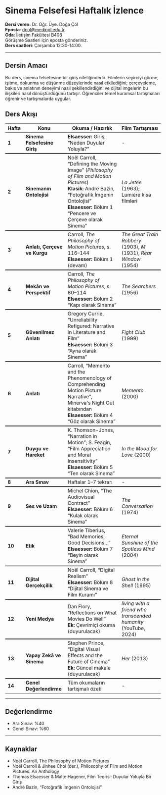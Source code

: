 # **Sinema Felsefesi Haftalık İzlence**

**Dersi veren:** Dr. Öğr. Üye. Doğa Çöl<br>
**Eposta**: dcol@medipol.edu.tr<br>
**Oda**: İletişim Fakültesi B408<br>
Görüşme Saatleri için eposta gönderiniz.<br>
**Ders saatleri**: Çarşamba 12:30-14:00.<br>

---

## Dersin Amacı
Bu ders, sinema felsefesine bir giriş niteliğindedir. Filmlerin seyirciyi görme, işitme, dokunma ve düşünme düzeylerinde nasıl etkilediğini; çerçeveleme, bakış ve anlatının deneyimi nasıl şekillendirdiğini ve dijital imgelerin bu ilişkileri nasıl dönüştürdüğünü tartışır. Öğrenciler temel kuramsal tartışmaları öğrenir ve tartışmalarda uygular.


## Ders Akışı

<table>
  <thead>
    <tr>
      <th>Hafta</th>
      <th>Konu</th>
      <th>Okuma / Hazırlık</th>
      <th>Film Tartışması</th>
    </tr>
  </thead>
  <tbody>
    <tr>
      <td><b>1</b></td>
      <td><b>Sinema Felsefesine Giriş</b></td>
      <td><b>Elsaesser:</b> Giriş, “Neden Duyular Yoluyla?”</td>
      <td>-</td>
    </tr>
    <tr style="border-top:2px solid black">
      <td><b>2</b></td>
      <td><b>Sinemanın Ontolojisi</b></td>
      <td>Noël Carroll, “Defining the Moving Image” (<i>Philosophy of Film and Motion Pictures</i>)<br><b>Klasik:</b> André Bazin, “Fotoğrafik İmgenin Ontolojisi”<br><b>Elsaesser:</b> Bölüm 1 “Pencere ve Çerçeve olarak Sinema”</td>
      <td><i>La Jetée</i> (1963); Lumière kısa filmleri</td>
    </tr>
    <tr style="border-top:2px solid black">
      <td><b>3</b></td>
      <td><b>Anlatı, Çerçeve ve Kurgu</b></td>
      <td>Carroll, <i>The Philosophy of Motion Pictures</i>, s. 116–144<br><b>Elsaesser:</b> Bölüm 1 (devam)</td>
      <td><i>The Great Train Robbery</i> (1903), <i>M</i> (1931), <i>Rear Window</i> (1954)</td>
    </tr>
    <tr style="border-top:2px solid black">
      <td><b>4</b></td>
      <td><b>Mekân ve Perspektif</b></td>
      <td>Carroll, <i>The Philosophy of Motion Pictures</i>, s. 80–114<br><b>Elsaesser:</b> Bölüm 2 “Kapı olarak Sinema”</td>
      <td><i>The Searchers</i> (1956)</td>
    </tr>
    <tr style="border-top:2px solid black">
      <td><b>5</b></td>
      <td><b>Güvenilmez Anlatı</b></td>
      <td>Gregory Currie, “Unreliability Refigured: Narrative in Literature and Film”<br><b>Elsaesser:</b> Bölüm 3 “Ayna olarak Sinema”</td>
      <td><i>Fight Club</i> (1999)</td>
    </tr>
    <tr style="border-top:2px solid black">
      <td><b>6</b></td>
      <td><b>Anlatı</b></td>
      <td>Carroll, “Memento and the Phenomenology of Comprehending Motion Picture Narrative”, Minerva's Night Out kitabından<br><b>Elsaesser:</b> Bölüm 4 “Göz olarak Sinema”</td>
      <td><i>Memento</i> (2000)</td>
    </tr>
    <tr style="border-top:2px solid black">
      <td><b>7</b></td>
      <td><b>Duygu ve Hareket</b></td>
      <td>K. Thomson-Jones, “Narration in Motion”; S. Feagin, “Film Appreciation and Moral Insensitivity”<br><b>Elsaesser:</b> Bölüm 5 “Ten olarak Sinema”</td>
      <td><i>In the Mood for Love</i> (2000)</td>
    </tr>
    <tr style="border-top:2px solid black">
      <td><b>8</b></td>
      <td><b>Ara Sınav</b></td>
      <td>Haftalar 1–7 tekrarı</td>
      <td>-</td>
    </tr>
    <tr style="border-top:2px solid black">
      <td><b>9</b></td>
      <td><b>Ses ve Uzam</b></td>
      <td>Michel Chion, “The Audiovisual Contract”<br><b>Elsaesser:</b> Bölüm 6 “Kulak olarak Sinema”</td>
      <td><i>The Conversation</i> (1974)</td>
    </tr>
    <tr style="border-top:2px solid black">
      <td><b>10</b></td>
      <td><b>Etik</b></td>
      <td>Valerie Tiberius, “Bad Memories, Good Decisions…”<br><b>Elsaesser:</b> Bölüm 7 “Beyin olarak Sinema”</td>
      <td><i>Eternal Sunshine of the Spotless Mind</i> (2004)</td>
    </tr>
    <tr style="border-top:2px solid black">
      <td><b>11</b></td>
      <td><b>Dijital Gerçekçilik</b></td>
      <td>Noël Carroll, “Digital Realism”<br><b>Elsaesser:</b> Bölüm 8 “Dijital Sinema ve Film Kuramı”</td>
      <td><i>Ghost in the Shell</i> (1995)</td>
    </tr>
    <tr style="border-top:2px solid black">
      <td><b>12</b></td>
      <td><b>Yeni Medya</b></td>
      <td>Dan Flory, “Reflections on What Movies Do Well”<br><b>Ek:</b> Çevrimiçi okuma (duyurulacak)</td>
      <td><i>living with a friend who transcended humanity</i> (YouTube, 2024)</td>
    </tr>
    <tr style="border-top:2px solid black">
      <td><b>13</b></td>
      <td><b>Yapay Zekâ ve Sinema</b></td>
      <td>Stephen Prince, “Digital Visual Effects and the Future of Cinema”<br><b>Ek:</b> Güncel makale (duyurulacak)</td>
      <td><i>Her</i> (2013)</td>
    </tr>
    <tr style="border-top:2px solid black">
      <td><b>14</b></td>
      <td><b>Genel Değerlendirme</b></td>
      <td>Tüm okumaların tartışmalı özeti</td>
      <td>-</td>
    </tr>
  </tbody>
</table>


---
## Değerlendirme

- Ara Sınav: %40  
- Genel Sınav: %60  

---
## Kaynaklar
- Noël Carroll, The Philosophy of Motion Pictures
- Noël Carroll & Jinhee Choi (der.), Philosophy of Film and Motion Pictures: An Anthology
- Thomas Elsaesser & Malte Hagener, Film Teorisi: Duyular Yoluyla Bir Giriş
- André Bazin, “Fotoğrafik İmgenin Ontolojisi”

